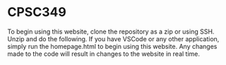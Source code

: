 # CPSC349

To begin using this website, clone the repository as a zip or using SSH. Unzip and do the following.
If you have VSCode or any other application, simply run the homepage.html to begin using this website. 
Any changes made to the code will result in changes to the website in real time.
